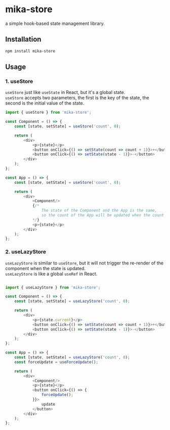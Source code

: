 # mika-store

a simple hook-based state management library.

## Installation

```bash
npm install mika-store
```

## Usage

### 1. useStore
`useStore` just like `useState` in React, but it's a global state.  
`useStore` accepts two parameters, the first is the key of the state, the second is the initial value of the state.

```javascript
import { useStore } from 'mika-store';

const Component = () => {
    const [state, setState] = useStore('count', 0);

    return (
        <div>
            <p>{state}</p>
            <button onClick={() => setState(count => count + 1)}>+</button>
            <button onClick={() => setState(state - 1)}>-</button>
        </div>
    );
};

const App = () => {
    const [state, setState] = useStore('count', 0);

    return (
        <div>
            <Component/>
            {/* 
                The state of the Component and the App is the same, 
                so the count of the App will be updated when the count of the Component is updated.
            */}
            <p>{state}</p>
        </div>
    );
};
```

### 2. useLazyStore
`useLazyStore` is similar to `useStore`, but it will not trigger the re-render of the component when the state is updated.  
`useLazyStore` is like a global `useRef` in React.

```javascript

import { useLazyStore } from 'mika-store';

const Component = () => {
    const [state, setState] = useLazyStore('count', 0);

    return (
        <div>
            <p>{state.current}</p>
            <button onClick={() => setState(count => count + 1)}>+</button>
            <button onClick={() => setState(state - 1)}>-</button>
        </div>
    );
};

const App = () => {
    const [state, setState] = useLazyStore('count', 0);
    const forceUpdate = useForceUpdate();

    return (
        <div>
            <Component/>
            <p>{state}</p>
            <button onClick={() => {
                forceUpdate();
            }}>
                update
            </button>
        </div>
    );
};
```
